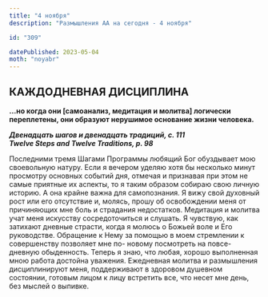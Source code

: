 ```yaml
---
title: "4 ноября"
description: "Размышления АА на сегодня - 4 ноября"

id: "309"

datePublished: 2023-05-04
moth: "noyabr"
---
```


## КАЖДОДНЕВНАЯ ДИСЦИПЛИНА

**…но когда они [самоанализ, медитация и молитва] логически переплетены, они
образуют нерушимое основание жизни человека.**

**_Двенадцать шагов и двенадцать традиций, с. 111  
Twelve Steps and Twelve Traditions, p. 98_**

Последними тремя Шагами Программы любящий Бог обуздывает мою своевольную
натуру. Если я вечером уделяю хотя бы несколько минут просмотру основных
событий дня, отмечая и признавая при этом не самые приятные их аспекты, то я
таким образом собираю свою личную историю. А она крайне важна для
самопознания. Я вижу свой духовный рост или его отсутствие и, молясь, прошу об
освобождении меня от причиняющих мне боль и страдания недостатков. Медитация и
молитва учат меня искусству сосредоточиться и слушать. Я чувствую, как
затихают дневные страсти, когда я молюсь о Божьей воле и Его руководстве.
Обращение к Нему за помощью в моем стремлении к совершенству позволяет мне по-
новому посмотреть на повсе-дневную обыденность. Теперь я знаю, что любая,
хорошо выполненная мною работа достойна уважения. Ежедневная молитва и
размышления дисциплинируют меня, поддерживают в здоровом душевном состоянии,
готовым лицом к лицу встретить все, что несет мне день, без мыслей о выпивке.
